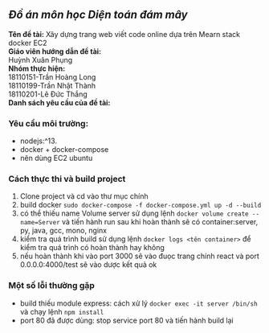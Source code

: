 ***Đồ án môn học Diện toán đám mây***
---
**Tên đề tài:** Xây dựng trang web viết code online dựa trên Mearn stack docker EC2<br/>
**Giáo viên hướng dẫn đề tài:** <br/>
Huỳnh Xuân Phụng<br/>
**Nhóm thực hiện:**<br/>
  18110151-Trần Hoàng Long<br/>
  18110199-Trần Nhật Thành<br/>
  18110201-Lê Đức Thắng<br/>
**Danh sách yêu cầu của đề tài:**<br/>
### Yêu cầu môi trường:
- nodejs:^13.
- docker + docker-compose
- nên dùng EC2 ubuntu
### Cách thực thi và build project
1. Clone project và cd vào thư mục chính
2. build docker   `sudo docker-compose -f docker-compose.yml up -d --build` 
3. có thể thiếu name Volume server sử dụng lệnh `docker volume create --name=Server` và tiến hành run 
 sau khi hoàn thành sẽ có container:server, py, java, gcc, mono, nginx
3. kiểm tra quá trình build sử dụng lệnh `docker logs <tên container>` để kiểm tra quá trình có hoàn thành hay không
4. nếu hoàn thành khi vào port 3000 sẽ vào đuọc trang chính react và port 0.0.0.0:4000/test sẽ vào dược kết quả ok

### Một số lỗi thường gặp
- build thiếu module express: cách xử lý  `docker exec -it server /bin/sh ` và chạy lệnh `npm install`
- port 80 đã được dùng: stop service port 80 và tiến hành build lại
